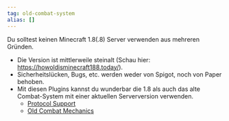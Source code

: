 ```yaml
---
tag: old-combat-system
alias: []
---
```


Du solltest keinen Minecraft 1.8(.8) Server verwenden aus mehreren Gründen.
- Die Version ist mittlerweile steinalt (Schau hier: <https://howoldisminecraft188.today/>).
- Sicherheitslücken, Bugs, etc. werden weder von Spigot, noch von Paper behoben.
- Mit diesen Plugins kannst du wunderbar die 1.8 als auch das alte Combat-System mit einer aktuellen Serverversion verwenden.
  - [Protocol Support](<https://protocol.support/>)
  - [Old Combat Mechanics](<https://www.spigotmc.org/resources/oldcombatmechanics-disable-1-9-hit-cooldown.19510/>)
